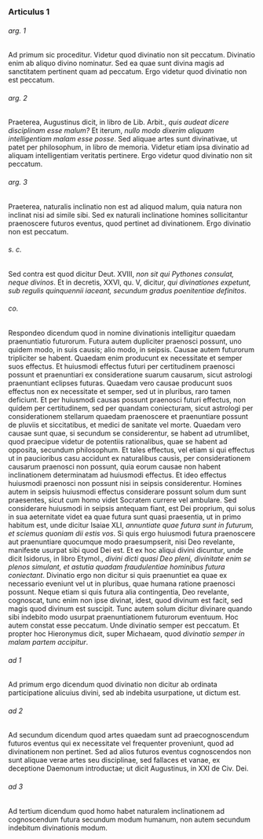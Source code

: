 ### Articulus 1

###### arg. 1
Ad primum sic proceditur. Videtur quod divinatio non sit peccatum. Divinatio enim ab aliquo divino nominatur. Sed ea quae sunt divina magis ad sanctitatem pertinent quam ad peccatum. Ergo videtur quod divinatio non est peccatum.

###### arg. 2
Praeterea, Augustinus dicit, in libro de Lib. Arbit., *quis audeat dicere disciplinam esse malum?* Et iterum, *nullo modo dixerim aliquam intelligentiam malam esse posse*. Sed aliquae artes sunt divinativae, ut patet per philosophum, in libro de memoria. Videtur etiam ipsa divinatio ad aliquam intelligentiam veritatis pertinere. Ergo videtur quod divinatio non sit peccatum.

###### arg. 3
Praeterea, naturalis inclinatio non est ad aliquod malum, quia natura non inclinat nisi ad simile sibi. Sed ex naturali inclinatione homines sollicitantur praenoscere futuros eventus, quod pertinet ad divinationem. Ergo divinatio non est peccatum.

###### s. c.
Sed contra est quod dicitur Deut. XVIII, *non sit qui Pythones consulat, neque divinos*. Et in decretis, XXVI, qu. V, dicitur, *qui divinationes expetunt, sub regulis quinquennii iaceant, secundum gradus poenitentiae definitos*.

###### co.
Respondeo dicendum quod in nomine divinationis intelligitur quaedam praenuntiatio futurorum. Futura autem dupliciter praenosci possunt, uno quidem modo, in suis causis; alio modo, in seipsis. Causae autem futurorum tripliciter se habent. Quaedam enim producunt ex necessitate et semper suos effectus. Et huiusmodi effectus futuri per certitudinem praenosci possunt et praenuntiari ex consideratione suarum causarum, sicut astrologi praenuntiant eclipses futuras. Quaedam vero causae producunt suos effectus non ex necessitate et semper, sed ut in pluribus, raro tamen deficiunt. Et per huiusmodi causas possunt praenosci futuri effectus, non quidem per certitudinem, sed per quandam coniecturam, sicut astrologi per considerationem stellarum quaedam praenoscere et praenuntiare possunt de pluviis et siccitatibus, et medici de sanitate vel morte. Quaedam vero causae sunt quae, si secundum se considerentur, se habent ad utrumlibet, quod praecipue videtur de potentiis rationalibus, quae se habent ad opposita, secundum philosophum. Et tales effectus, vel etiam si qui effectus ut in paucioribus casu accidunt ex naturalibus causis, per considerationem causarum praenosci non possunt, quia eorum causae non habent inclinationem determinatam ad huiusmodi effectus. Et ideo effectus huiusmodi praenosci non possunt nisi in seipsis considerentur. Homines autem in seipsis huiusmodi effectus considerare possunt solum dum sunt praesentes, sicut cum homo videt Socratem currere vel ambulare. Sed considerare huiusmodi in seipsis antequam fiant, est Dei proprium, qui solus in sua aeternitate videt ea quae futura sunt quasi praesentia, ut in primo habitum est, unde dicitur Isaiae XLI, *annuntiate quae futura sunt in futurum, et sciemus quoniam dii estis vos*. Si quis ergo huiusmodi futura praenoscere aut praenuntiare quocumque modo praesumpserit, nisi Deo revelante, manifeste usurpat sibi quod Dei est. Et ex hoc aliqui divini dicuntur, unde dicit Isidorus, in libro Etymol., *divini dicti quasi Deo pleni, divinitate enim se plenos simulant, et astutia quadam fraudulentiae hominibus futura coniectant*. Divinatio ergo non dicitur si quis praenuntiet ea quae ex necessario eveniunt vel ut in pluribus, quae humana ratione praenosci possunt. Neque etiam si quis futura alia contingentia, Deo revelante, cognoscat, tunc enim non ipse divinat, idest, quod divinum est facit, sed magis quod divinum est suscipit. Tunc autem solum dicitur divinare quando sibi indebito modo usurpat praenuntiationem futurorum eventuum. Hoc autem constat esse peccatum. Unde divinatio semper est peccatum. Et propter hoc Hieronymus dicit, super Michaeam, quod *divinatio semper in malam partem accipitur*.

###### ad 1
Ad primum ergo dicendum quod divinatio non dicitur ab ordinata participatione alicuius divini, sed ab indebita usurpatione, ut dictum est.

###### ad 2
Ad secundum dicendum quod artes quaedam sunt ad praecognoscendum futuros eventus qui ex necessitate vel frequenter proveniunt, quod ad divinationem non pertinet. Sed ad alios futuros eventus cognoscendos non sunt aliquae verae artes seu disciplinae, sed fallaces et vanae, ex deceptione Daemonum introductae; ut dicit Augustinus, in XXI de Civ. Dei.

###### ad 3
Ad tertium dicendum quod homo habet naturalem inclinationem ad cognoscendum futura secundum modum humanum, non autem secundum indebitum divinationis modum.

